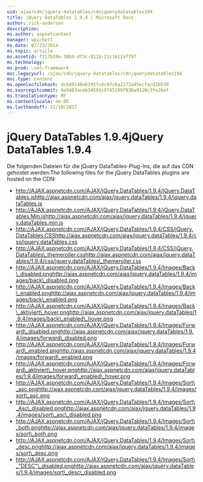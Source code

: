 ```yaml
---
uid: ajax/cdn/jquery-datatables/cdnjquerydatatables194
title: jQuery DataTables 1.9.4 | Microsoft Docs
author: rick-anderson
description: 
ms.author: aspnetcontent
manager: wpickett
ms.date: 07/23/2014
ms.topic: article
ms.assetid: f117b38e-38b9-4f3c-911b-21c1621a7797
ms.technology: 
ms.prod: .net-framework
msc.legacyurl: /ajax/cdn/jquery-datatables/cdnjquerydatatables194
msc.type: content
ms.openlocfilehash: dc649148e6195fc6c07c6a2172a45ecfacd2b530
ms.sourcegitcommit: 9a9483aceb34591c97451997036a9120c3fe2baf
ms.translationtype: MT
ms.contentlocale: de-DE
ms.lasthandoff: 11/10/2017
---
```

<a name="jquery-datatables-194"></a><span data-ttu-id="d12fa-102">jQuery DataTables 1.9.4</span><span class="sxs-lookup"><span data-stu-id="d12fa-102">jQuery DataTables 1.9.4</span></span>
====================
<span data-ttu-id="d12fa-103">Die folgenden Dateien für die jQuery DataTables-Plug-Ins, die auf das CDN gehostet werden:</span><span class="sxs-lookup"><span data-stu-id="d12fa-103">The following files for the jQuery DataTables plugins are hosted on the CDN:</span></span>

- <span data-ttu-id="d12fa-104">http://AJAX.aspnetcdn.com/AJAX/jQuery.DataTables/1.9.4/jQuery.DataTables.js</span><span class="sxs-lookup"><span data-stu-id="d12fa-104">http://ajax.aspnetcdn.com/ajax/jquery.dataTables/1.9.4/jquery.dataTables.js</span></span>
- <span data-ttu-id="d12fa-105">http://AJAX.aspnetcdn.com/AJAX/jQuery.DataTables/1.9.4/jQuery.DataTables.Min.js</span><span class="sxs-lookup"><span data-stu-id="d12fa-105">http://ajax.aspnetcdn.com/ajax/jquery.dataTables/1.9.4/jquery.dataTables.min.js</span></span>
- <span data-ttu-id="d12fa-106">http://AJAX.aspnetcdn.com/AJAX/jQuery.DataTables/1.9.4/CSS/jQuery.DataTables.CSS</span><span class="sxs-lookup"><span data-stu-id="d12fa-106">http://ajax.aspnetcdn.com/ajax/jquery.dataTables/1.9.4/css/jquery.dataTables.css</span></span>
- <span data-ttu-id="d12fa-107">http://AJAX.aspnetcdn.com/AJAX/jQuery.DataTables/1.9.4/CSS/jQuery.DataTables\_themeroller.css</span><span class="sxs-lookup"><span data-stu-id="d12fa-107">http://ajax.aspnetcdn.com/ajax/jquery.dataTables/1.9.4/css/jquery.dataTables\_themeroller.css</span></span>
- <span data-ttu-id="d12fa-108">http://AJAX.aspnetcdn.com/AJAX/jQuery.DataTables/1.9.4/Images/Back\_disabled.png</span><span class="sxs-lookup"><span data-stu-id="d12fa-108">http://ajax.aspnetcdn.com/ajax/jquery.dataTables/1.9.4/images/back\_disabled.png</span></span>
- <span data-ttu-id="d12fa-109">http://AJAX.aspnetcdn.com/AJAX/jQuery.DataTables/1.9.4/Images/Back\_enabled.png</span><span class="sxs-lookup"><span data-stu-id="d12fa-109">http://ajax.aspnetcdn.com/ajax/jquery.dataTables/1.9.4/images/back\_enabled.png</span></span>
- <span data-ttu-id="d12fa-110">http://AJAX.aspnetcdn.com/AJAX/jQuery.DataTables/1.9.4/Images/Back\_aktiviert\_hover.png</span><span class="sxs-lookup"><span data-stu-id="d12fa-110">http://ajax.aspnetcdn.com/ajax/jquery.dataTables/1.9.4/images/back\_enabled\_hover.png</span></span>
- <span data-ttu-id="d12fa-111">http://AJAX.aspnetcdn.com/AJAX/jQuery.DataTables/1.9.4/Images/Forward\_disabled.png</span><span class="sxs-lookup"><span data-stu-id="d12fa-111">http://ajax.aspnetcdn.com/ajax/jquery.dataTables/1.9.4/images/forward\_disabled.png</span></span>
- <span data-ttu-id="d12fa-112">http://AJAX.aspnetcdn.com/AJAX/jQuery.DataTables/1.9.4/Images/Forward\_enabled.png</span><span class="sxs-lookup"><span data-stu-id="d12fa-112">http://ajax.aspnetcdn.com/ajax/jquery.dataTables/1.9.4/images/forward\_enabled.png</span></span>
- <span data-ttu-id="d12fa-113">http://AJAX.aspnetcdn.com/AJAX/jQuery.DataTables/1.9.4/Images/Forward\_aktiviert\_hover.png</span><span class="sxs-lookup"><span data-stu-id="d12fa-113">http://ajax.aspnetcdn.com/ajax/jquery.dataTables/1.9.4/images/forward\_enabled\_hover.png</span></span>
- <span data-ttu-id="d12fa-114">http://AJAX.aspnetcdn.com/AJAX/jQuery.DataTables/1.9.4/Images/Sort\_asc.png</span><span class="sxs-lookup"><span data-stu-id="d12fa-114">http://ajax.aspnetcdn.com/ajax/jquery.dataTables/1.9.4/images/sort\_asc.png</span></span>
- <span data-ttu-id="d12fa-115">http://AJAX.aspnetcdn.com/AJAX/jQuery.DataTables/1.9.4/Images/Sort\_Asc\_disabled.png</span><span class="sxs-lookup"><span data-stu-id="d12fa-115">http://ajax.aspnetcdn.com/ajax/jquery.dataTables/1.9.4/images/sort\_asc\_disabled.png</span></span>
- <span data-ttu-id="d12fa-116">http://AJAX.aspnetcdn.com/AJAX/jQuery.DataTables/1.9.4/Images/Sort\_both.png</span><span class="sxs-lookup"><span data-stu-id="d12fa-116">http://ajax.aspnetcdn.com/ajax/jquery.dataTables/1.9.4/images/sort\_both.png</span></span>
- <span data-ttu-id="d12fa-117">http://AJAX.aspnetcdn.com/AJAX/jQuery.DataTables/1.9.4/Images/Sort\_desc.png</span><span class="sxs-lookup"><span data-stu-id="d12fa-117">http://ajax.aspnetcdn.com/ajax/jquery.dataTables/1.9.4/images/sort\_desc.png</span></span>
- <span data-ttu-id="d12fa-118">http://AJAX.aspnetcdn.com/AJAX/jQuery.DataTables/1.9.4/Images/Sort\_"DESC"\_disabled.png</span><span class="sxs-lookup"><span data-stu-id="d12fa-118">http://ajax.aspnetcdn.com/ajax/jquery.dataTables/1.9.4/images/sort\_desc\_disabled.png</span></span>
